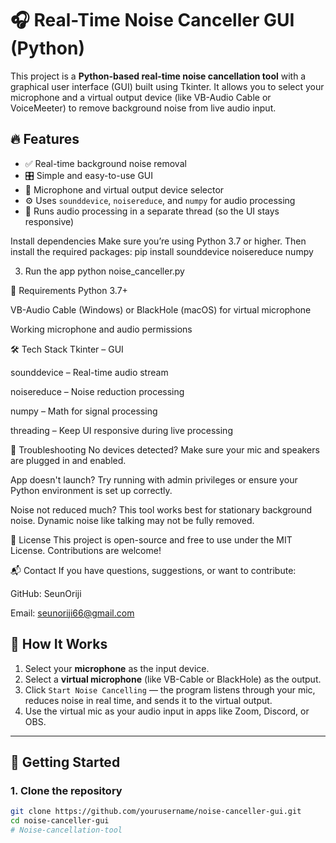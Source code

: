 # 🎧 Real-Time Noise Canceller GUI (Python)

This project is a **Python-based real-time noise cancellation tool** with a graphical user interface (GUI) built using Tkinter. It allows you to select your microphone and a virtual output device (like VB-Audio Cable or VoiceMeeter) to remove background noise from live audio input.

## 🔥 Features

- ✅ Real-time background noise removal
- 🎛️ Simple and easy-to-use GUI
- 🎤 Microphone and virtual output device selector
- ⚙️ Uses `sounddevice`, `noisereduce`, and `numpy` for audio processing
- 🧵 Runs audio processing in a separate thread (so the UI stays responsive)

 Install dependencies
Make sure you’re using Python 3.7 or higher. Then install the required packages:
pip install sounddevice noisereduce numpy

3. Run the app
python noise_canceller.py

🧰 Requirements
Python 3.7+

VB-Audio Cable (Windows) or BlackHole (macOS) for virtual microphone

Working microphone and audio permissions

🛠️ Tech Stack
Tkinter – GUI

sounddevice – Real-time audio stream

noisereduce – Noise reduction processing

numpy – Math for signal processing

threading – Keep UI responsive during live processing

🐞 Troubleshooting
No devices detected? Make sure your mic and speakers are plugged in and enabled.

App doesn't launch? Try running with admin privileges or ensure your Python environment is set up correctly.

Noise not reduced much? This tool works best for stationary background noise. Dynamic noise like talking may not be fully removed.

📄 License
This project is open-source and free to use under the MIT License. Contributions are welcome!

📬 Contact
If you have questions, suggestions, or want to contribute:

GitHub: SeunOriji

Email: seunoriji66@gmail.com



## 🧠 How It Works

1. Select your **microphone** as the input device.
2. Select a **virtual microphone** (like VB-Cable or BlackHole) as the output.
3. Click `Start Noise Cancelling` — the program listens through your mic, reduces noise in real time, and sends it to the virtual output.
4. Use the virtual mic as your audio input in apps like Zoom, Discord, or OBS.

---

## 🚀 Getting Started

### 1. Clone the repository

```bash
git clone https://github.com/yourusername/noise-canceller-gui.git
cd noise-canceller-gui
# Noise-cancellation-tool
